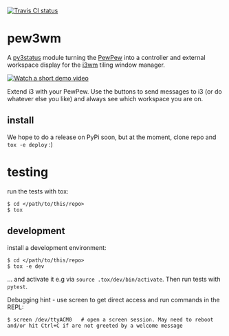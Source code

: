 [![Travis CI status](https://api.travis-ci.org/obestwalter/pew3wm.png)](https://travis-ci.org/obestwalter/pew3wm)

# pew3wm

A [py3status](https://github.com/ultrabug/py3status) module turning the [PewPew](https://pewpew.readthedocs.io) into a controller and external workspace display for the [i3wm](https://i3wm.org/) tiling window manager.

[![Watch a short demo video](http://img.youtube.com/vi/0Oy2CE2GZ7s/0.jpg)](http://www.youtube.com/watch?v=0Oy2CE2GZ7s "pew3wm status controller")

Extend i3 with your PewPew. Use the buttons to send messages to i3 (or do whatever else you like) and always see which workspace you are on.

## install

We hope to do a release on PyPi soon, but at the moment, clone repo and `tox -e deploy` :)

# testing

run the tests with tox:

```console
$ cd </path/to/this/repo>
$ tox
```

## development

install a development environment:

```console
$ cd </path/to/this/repo>
$ tox -e dev
```

... and activate it e.g via `source .tox/dev/bin/activate`. Then run tests with `pytest`.

Debugging hint - use screen to get direct access and run commands in the REPL:

    $ screen /dev/ttyACM0   # open a screen session. May need to reboot and/or hit Ctrl+C if are not greeted by a welcome message
